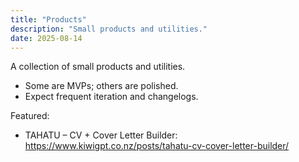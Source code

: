 ```yaml
---
title: "Products"
description: "Small products and utilities."
date: 2025-08-14
---
```


A collection of small products and utilities.

- Some are MVPs; others are polished.
- Expect frequent iteration and changelogs.

Featured:

- TAHATU – CV + Cover Letter Builder: https://www.kiwigpt.co.nz/posts/tahatu-cv-cover-letter-builder/
